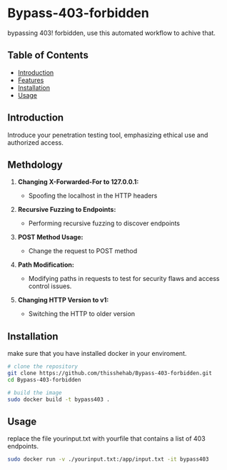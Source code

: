 # Bypass-403-forbidden
bypassing 403! forbidden, use this automated workflow to achive that.
## Table of Contents

- [Introduction](#introduction)
- [Features](#features)
- [Installation](#installation)
- [Usage](#usage)

## Introduction

Introduce your penetration testing tool, emphasizing ethical use and authorized access.

## Methdology 

1. **Changing X-Forwarded-For to 127.0.0.1:**
    - Spoofing the localhost in the HTTP headers
  
2. **Recursive Fuzzing to Endpoints:**
    - Performing recursive fuzzing to discover endpoints

3. **POST Method Usage:**
    - Change the request to POST method

4. **Path Modification:**
    - Modifying paths in requests to test for security flaws and access control issues.

5. **Changing HTTP Version to v1:**
    - Switching the HTTP to older version

## Installation

make sure that you have installed docker in your enviroment.

```bash
# clone the repository
git clone https://github.com/thisshehab/Bypass-403-forbidden.git
cd Bypass-403-forbidden
```

```bash
# build the image
sudo docker build -t bypass403 .
```
## Usage
replace the file yourinput.txt with yourfile that contains a list of 403 endpoints.

```bash
sudo docker run -v ./yourinput.txt:/app/input.txt -it bypass403
```

